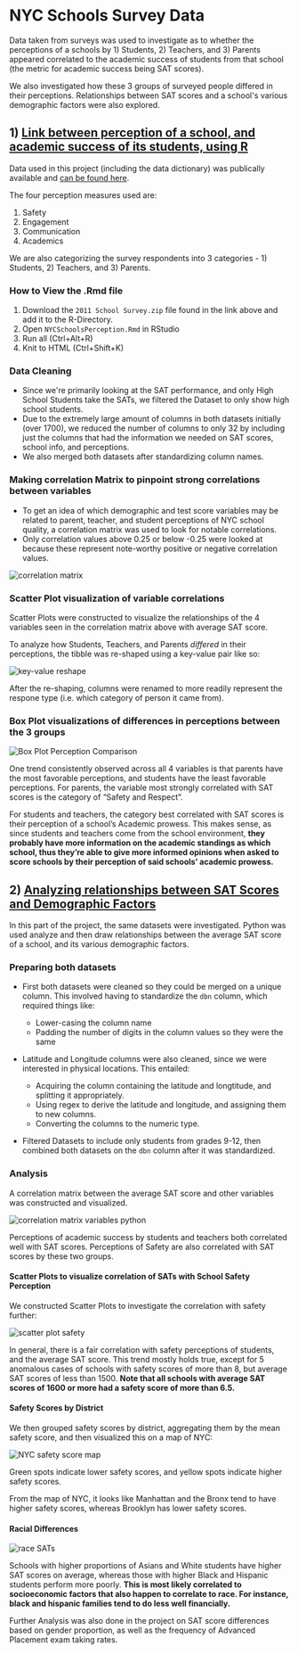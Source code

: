 # NYC Schools Survey Data

Data taken from surveys was used to investigate as to whether the perceptions of a schools by 1) Students, 2) Teachers, and 3) Parents appeared correlated to the academic success of students from that school (the metric for academic success being SAT scores). 

We also investigated how these 3 groups of surveyed people differed in their perceptions. Relationships between SAT scores and a school's various demographic factors were also explored.


## 1) [Link between perception of a school, and academic success of its students, using R](https://github.com/SphericalSilver/NYC-Schools-Survey-Data/blob/master/NYCSchoolsPerception.Rmd)

Data used in this project (including the data dictionary) was publically available and [can be found here](https://data.cityofnewyork.us/Education/2011-NYC-School-Survey/mnz3-dyi8).

The four perception measures used are:
1. Safety
2. Engagement
3. Communication
4. Academics

We are also categorizing the survey respondents into 3 categories - 1) Students, 2) Teachers, and 3) Parents.

### How to View the .Rmd file
1. Download the `2011 School Survey.zip` file found in the link above and add it to the R-Directory.
2. Open `NYCSchoolsPerception.Rmd` in RStudio
3. Run all (Ctrl+Alt+R)
4. Knit to HTML (Ctrl+Shift+K)

### Data Cleaning
- Since we're primarily looking at the SAT performance, and only High School Students take the SATs, we filtered the Dataset to only show high school students. 
- Due to the extremely large amount of columns in both datasets initially (over 1700), we reduced the number of columns to only 32 by including just the columns that had the information we needed on SAT scores, school info, and perceptions. 
- We also merged both datasets after standardizing column names. 

### Making correlation Matrix to pinpoint strong correlations between variables
- To get an idea of which demographic and test score variables may be related to parent, teacher, and student perceptions of NYC school quality, a correlation matrix was used to look for notable correlations.
 - Only correlation values above 0.25 or below -0.25 were looked at because these represent note-worthy positive or negative correlation values.
 
![correlation matrix](https://i.gyazo.com/81feb730117d8be2f22119fd45ea8650.png)
 
### Scatter Plot visualization of variable correlations
Scatter Plots were constructed to visualize the relationships of the 4 variables seen in the correlation matrix above with average SAT score.
 
To analyze how Students, Teachers, and Parents *differed* in their perceptions, the tibble was re-shaped using a key-value pair like so: 

![key-value reshape](https://i.gyazo.com/ed388245d890de5573ff924b6f686ae8.png)

After the re-shaping, columns were renamed to more readily represent the respone type (i.e. which category of person it came from).

### Box Plot visualizations of differences in perceptions between the 3 groups

![Box Plot Perception Comparison](https://i.gyazo.com/6fde6fd8b6786408817570196e61e455.png)

One trend consistently observed across all 4 variables is that parents have the most favorable perceptions, and students have the least favorable perceptions. For parents, the variable most strongly correlated with SAT scores is the category of “Safety and Respect”.

For students and teachers, the category best correlated with SAT scores is their perception of a school’s Academic prowess. This makes sense, as since students and teachers come from the school environment, **they probably have more information on the academic standings as which school, thus they’re able to give more informed opinions when asked to score schools by their perception of said schools’ academic prowess.**


## 2) [Analyzing relationships between SAT Scores and Demographic Factors](https://github.com/SphericalSilver/NYC-Schools-Survey-Data/blob/master/Relationship%2Bbetween%2BDemographic%2BFactors%2Band%2BSAT%2Bscores%2Bof%2BNYC%2BHigh%2BSchools.ipynb)

In this part of the project, the same datasets were investigated. Python was used analyze and then draw relationships between the average SAT score of a school, and its various demographic factors.

### Preparing both datasets

- First both datasets were cleaned so they could be merged on a unique column. This involved having to standardize the `dbn` column, which required things like:
  - Lower-casing the column name
  - Padding the number of digits in the column values so they were the same
 
- Latitude and Longitude columns were also cleaned, since we were interested in physical locations. This entailed:
  - Acquiring the column containing the latitude and longtitude, and splitting it appropriately.
  - Using regex to derive the latitude and longitude, and assigning them to new columns.
  - Converting the columns to the numeric type.
 
- Filtered Datasets to include only students from grades 9-12, then combined both datasets on the `dbn` column after it was standardized.

### Analysis

A correlation matrix between the average SAT score and other variables was constructed and visualized.

![correlation matrix variables python](https://i.gyazo.com/472540ee294a20cd2cae2465da05a267.png)

Perceptions of academic success by students and teachers both correlated well with SAT scores. Perceptions of Safety are also correlated with SAT scores by these two groups. 

#### Scatter Plots to visualize correlation of SATs with School Safety Perception

We constructed Scatter Plots to investigate the correlation with safety further:

![scatter plot safety](https://i.gyazo.com/012c493ce0ea86459893b18900d9ee01.png)

In general, there is a fair correlation with safety perceptions of students, and the average SAT score. This trend mostly holds true, except for 5 anomalous cases of schools with safety scores of more than 8, but average SAT scores of less than 1500. **Note that all schools with average SAT scores of 1600 or more had a safety score of more than 6.5.**

#### Safety Scores by District

We then grouped safety scores by district, aggregating them by the mean safety score, and then visualized this on a map of NYC:

![NYC safety score map](https://i.gyazo.com/fc40a840bce4fedf207dc53889cf977d.png)

Green spots indicate lower safety scores, and yellow spots indicate higher safety scores.

From the map of NYC, it looks like Manhattan and the Bronx tend to have higher safety scores, whereas Brooklyn has lower safety scores.

#### Racial Differences 

![race SATs](https://i.gyazo.com/5dbbf0fdd347dd3c78e2a92cbfa5d141.png)

Schools with higher proportions of Asians and White students have higher SAT scores on average, whereas those with higher Black and Hispanic students perform more poorly. **This is most likely correlated to socioeconomic factors that also happen to correlate to race. For instance, black and hispanic families tend to do less well financially.**

Further Analysis was also done in the project on SAT score differences based on gender proportion, as well as the frequency of Advanced Placement exam taking rates.
